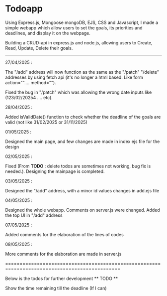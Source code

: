 # Todoapp

Using Express.js, Mongoose mongoDB, EJS, CSS and Javascript, I made a simple webapp which allow users to set the goals, its priorities and deadlines, and display it on the webpage. 

Building a CRUD-api in express.js and node.js, allowing users to Create, Read, Update, Delete their goals.

--------------------------------------------

27/04/2025 : 

The "/add" address will now function as the same as the "/patch" "/delete" addresses by using fetch api (it's no longer a html based. Like form action="".... method="").

Fixed the bug in "/patch" which was allowing the wrong date inputs like (123/02/20254 .... etc).

28/04/2025 :

Added isValidDate() function to check whether the deadline of the goals are valid (not like 31/02/2025 or 31/11/2025)

01/05/2025 : 

Designed the main page, and few changes are made in index ejs file for the design

02/05/2025 : 

Fixed (From **TODO** : delete todos are sometimes not working, bug fix is needed.). Designing the mainpage is completed. 

03/05/2025 : 

Designed the "/add" address, with a minor id values changes in add.ejs file 

04/05/2025 : 

Designed the whole webapp. Comments on server.js were changed. Added the top UI in "/add" address

07/05/2025 :

Added comments for the elaboration of the lines of codes

08/05/2025 :

More comments for the elaboration are made in server.js

==============================================================================================

Below is the todos for further development
** TODO **

Show the time remaining till the deadline (If I can)


